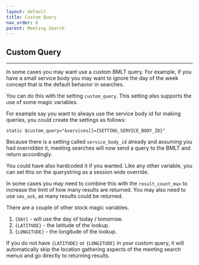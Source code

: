 ```yaml
---
layout: default
title: Custom Query
nav_order: 8
parent: Meeting Search
---
```


## Custom Query

---


In some cases you may want use a custom BMLT query.  For example, if you have a small service body you may want to ignore the day of the week concept that is the default behavior in searches.

You can do this with the setting `custom_query`.  This setting also supports the use of some magic variables.

For example say you want to always use the service body id for making queries, you could create the settings as follows:

`static $custom_query="&services[]={SETTING_SERVICE_BODY_ID}"`

Because there is a setting called `service_body_id` already and assuming you had overridden it, meeting searches will now send a query to the BMLT and return accordingly.  

You could have also hardcoded it if you wanted.  Like any other variable, you can set this on the querystring as a session wide override.

In some cases you may need to combine this with the `result_count_max` to increase the limit of how many results are returned.  You may also need to use `sms_ask`, as many results could be returned.

There are a couple of other stock magic variables.

1. `{DAY}` - will use the day of today / tomorrow.
2. `{LATITUDE}` - the latitude of the lookup.
3. `{LONGITUDE}` - the longitude of the lookup.

If you do not have `{LATITUDE}` or `{LONGITUDE}` in your custom query, it will automatically skip the location gathering aspects of the meeting search menus and go directly to returning results. 
